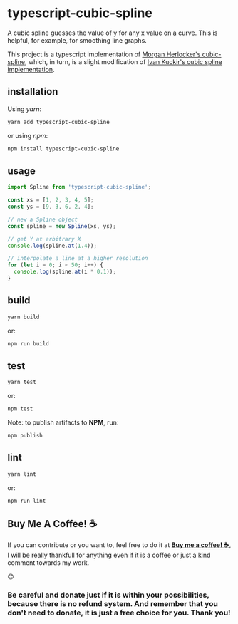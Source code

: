 # typescript-cubic-spline

A cubic spline guesses the value of y for any x value on a curve. This is helpful, for example, for smoothing line graphs.

This project is a typescript implementation of [Morgan Herlocker's cubic-spline](https://github.com/morganherlocker/cubic-spline), which, in turn, is a slight modification of [Ivan Kuckir's cubic spline implementation](http://blog.ivank.net/interpolation-with-cubic-splines.html).

## installation

Using *yarn*:

```sh
yarn add typescript-cubic-spline
```

or using *npm*:

```sh
npm install typescript-cubic-spline
```

## usage

```ts
import Spline from 'typescript-cubic-spline';

const xs = [1, 2, 3, 4, 5];
const ys = [9, 3, 6, 2, 4];

// new a Spline object
const spline = new Spline(xs, ys);

// get Y at arbitrary X
console.log(spline.at(1.4));

// interpolate a line at a higher resolution
for (let i = 0; i < 50; i++) {
  console.log(spline.at(i * 0.1));
}
```

## build

```sh
yarn build
```

or:

```sh
npm run build
```

## test

```sh
yarn test
```

or:

```sh
npm test
```

Note: to publish artifacts to **NPM**, run:

```sh
npm publish
```

## lint

```sh
yarn lint
```

or:

```sh
npm run lint
```


## Buy Me A Coffee! :coffee:

If you can contribute or you want to, feel free to do it at [__Buy me a coffee! :coffee:__](https://www.buymeacoffee.com/starnutoditopo), I will be really thankfull for anything even if it is a coffee or just a kind comment towards my work.

:blush:

### Be careful and donate just if it is within your possibilities, because there is no refund system. And remember that you don't need to donate, it is just a free choice for you. Thank you!
